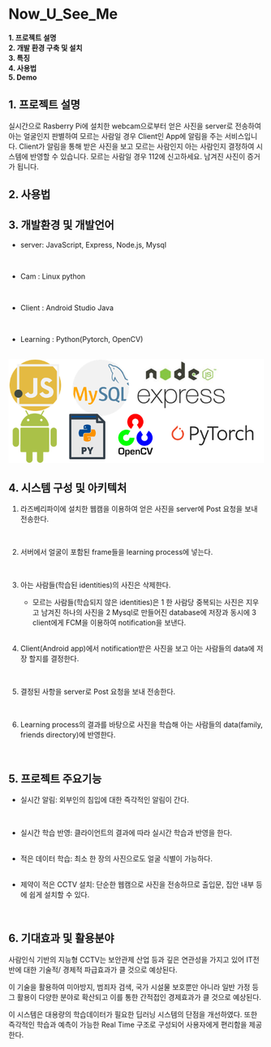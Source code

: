 # Now_U_See_Me

**1. 프로젝트 설명**  
**2. 개발 환경 구축 및 설치**  
**3. 특징**  
**4. 사용법**  
**5. Demo**  
  
## 1. 프로젝트 설명

실시간으로 Rasberry Pi에 설치한 webcam으로부터 얻은 사진을 server로 전송하여 아는 얼굴인지 판별하여 모르는 사람일 경우 Client인 App에 알림을 주는 서비스입니다. Client가 알림을 통해 받은 사진을 보고 모르는 사람인지 아는 사람인지 결정하여 시스템에 반영할 수 있습니다. 모르는 사람일 경우 112에 신고하세요. 남겨진 사진이 증거가 됩니다.

## 2. 사용법

## 3. 개발환경 및 개발언어

- server: JavaScript, Express, Node.js, Mysql
<br> 
  
- Cam : Linux python  
<br> 
  
- Client : Android Studio Java  
<br> 
  
- Learning : Python(Pytorch, OpenCV)  
<br> 
  
<img src="/descript_image/language.png">  
  
    
## 4. 시스템 구성 및 아키텍처

1. 라즈베리파이에 설치한 웹캠을 이용하여 얻은 사진을 server에 Post 요청을 보내 전송한다. 
<br> 

2. 서버에서 얼굴이 포함된 frame들을 learning process에 넣는다.
<br> 

3. 아는 사람들(학습된 identities)의 사진은 삭제한다.
    -  모르는 사람들(학습되지 않은 identities)은 1 한 사람당 중복되는 사진은 지우고 남겨진 하나의 사진을 2 Mysql로 만들어진 database에 저장과 동시에 3 client에게 FCM을 이용하여 notification을 보낸다.
    <br> 
    
4. Client(Android app)에서 notification받은 사진을 보고 아는 사람들의 data에 저장 할지를 결정한다.
<br> 

5. 결정된 사항을 server로 Post 요청을 보내 전송한다.
<br> 

6. Learning process의 결과를 바탕으로 사진을 학습해 아는 사람들의 data(family, friends directory)에 반영한다.
<br> 


## 5. 프로젝트 주요기능 

- 실시간 알림: 외부인의 침입에 대한 즉각적인 알림이 간다.  
<br> 
  
- 실시간 학습 반영: 클라이언트의 결과에 따라 실시간 학습과 반영을 한다.  
  <br>
    
- 적은 데이터 학습: 최소 한 장의 사진으로도 얼굴 식별이 가능하다.  
  <br>
  
- 제약이 적은 CCTV 설치: 단순한 웹캠으로 사진을 전송하므로 출입문, 집안 내부 등에 쉽게 설치할 수 있다.  
  
  <br>

## 6. 기대효과 및 활용분야

사람인식 기반의 지능형 CCTV는 보안관제 산업 등과 깊은 연관성을 가지고 있어 IT전반에 대한 기술적/ 경제적 파급효과가 클 것으로 예상된다. 
<br> 

이 기술을 활용하여 미아방지, 범죄자 검색, 국가 시설물 보호뿐만 아니라 일반 가정 등 그 활용이 다양한 분야로 확산되고 이를 통한 간적접인 경제효과가 클 것으로 예상된다.
<br>

 이 시스템은 대용량의 학습데이터가 필요한 딥러닝 시스템의 단점을 개선하였다. 또한 즉각적인 학습과 예측이 가능한 Real Time  구조로 구성되어 사용자에게 편리함을 제공한다.